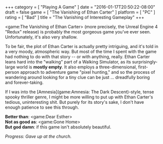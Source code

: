 +++
category = [ "Playing A Game" ]
date = "2016-01-17T20:50:22-08:00"
draft = false
game = [ "The Vanishing of Ethan Carter" ]
platform = [ "PC" ]
rating = [ "Bad" ]
title = "The Vanishing of Interesting Gameplay"
+++

<game:The Vanishing of Ethan Carter> (more precisely, the Unreal Engine 4 "Redux" release) is probably the most gorgeous game you've ever seen.  Unfortunately, it's also very shallow.

To be fair, the plot of Ethan Carter is actually pretty intriguing, and it's told in a very moody, atmospheric way.  But most of the time I spent with the game had nothing to do with that story -- or with anything, really.  Ethan Carter leans hard into the "walking" part of a Walking Simulator, as its surprisingly-large world is <b>mostly empty</b>.  It also employs a three-dimensional, first-person approach to adventure game "pixel hunting," and so the process of wandering around looking for a tiny clue can be just ... dreadfully boring and forever-taking.

If I was into the [Amnesia](game:Amnesia: The Dark Descent)-style, tense spooky thriller genre, I might be more willing to put up with Ethan Carter's tedious, uninteresting shit.  But purely for its story's sake, I don't have enough patience to see this through.

<b>Better than</b>: <game:Dear Esther>  
<b>Not as good as</b>: <game:Gone Home>  
<b>But god damn</b>: if this game isn't absolutely beautiful.

<i>Progress: Gave up at the church.</i>
